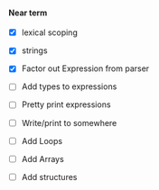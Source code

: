 #### Near term

 - [X] lexical scoping
 - [X] strings
 - [X] Factor out Expression from parser
 - [ ] Add types to expressions
 - [ ] Pretty print expressions
 - [ ] Write/print to somewhere
 - [ ] Add Loops
 - [ ] Add Arrays
 - [ ] Add structures


